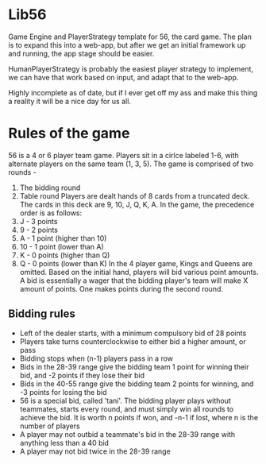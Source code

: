 # Lib56
Game Engine and PlayerStrategy template for 56, the card game. The plan is to expand this into a web-app, but after we get an initial framework up and running, the app stage should be easier.

HumanPlayerStrategy is probably the easiest player strategy to implement, we can have that work based on input, and adapt that to the web-app.

Highly incomplete as of date, but if I ever get off my ass and make this thing a reality it will be a nice day for us all.

# Rules of the game
56 is a 4 or 6 player team game. Players sit in a cirlce labeled 1-6, with alternate players on the same team (1, 3, 5). The game is comprised of two rounds -
1. The bidding round
2. Table round
Players are dealt hands of 8 cards from a truncated deck. The cards in this deck are 9, 10, J, Q, K, A. In the game, the precedence order is as follows:
1. J - 3 points
2. 9 - 2 points
3. A - 1 point (higher than 10)
4. 10 - 1 point (lower  than A)
5. K - 0 points (higher than Q)
6. Q - 0 points (lower than K)
In the 4 player game, Kings and Queens are omitted. Based on the initial hand, players will bid various point amounts. A bid is essentially a wager that the bidding player's team will make X amount of points. One makes points during the second round.
## Bidding rules
- Left of the dealer starts, with a minimum compulsory bid of 28 points
- Players take turns counterclockwise to either bid a higher amount, or pass
- Bidding stops when (n-1) players pass in a row
- Bids in the 28-39 range give the bidding team 1 point for winning their bid, and -2 points if they lose their bid
- Bids in the 40-55 range give the bidding team 2 points for winning, and -3 points for losing the bid
- 56 is a special bid, called 'tani'. The bidding player plays without teammates, starts every round, and must simply win all rounds to achieve the bid. It is worth n points if won, and -n-1 if lost, where n is the number of players
- A player may not outbid a teammate's bid in the 28-39 range with anything less than a 40 bid
- A player may not bid twice in the 28-39 range 
